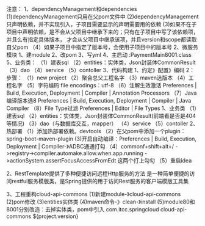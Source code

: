 注意：
1、dependencyManagement和dependencies
(1)dependencyManagement只用在父pom文件中
(2)dependencyManagement只声明依赖，并不实现引入，子项目需要显示的声明需要用的依赖
(3)如果不在子项目中声明依赖，是不会从父项目中继承下来的；只有在子项目中写了该依赖项，并且么有指定具体版本，
才会从父项目中继承该项，并且version和scope都读取自父pom
（4）如果子项目中指定了版本号，会使用子项目中的版本号
2、微服务模块
    1、建module
    2、改pom
    3、写yml
    4、主启动 :PaymentMain8001.class
    5、业务类：
        （1）建表sql
        （2）entities：实体类，Json封装体CommonResult
        （3）dao
        （4）service
        （5）contoller
3、代码构建
    1、约定》配置》编码
    2：步骤：
        （1）new project
        （2）聚合总父工程名字
        （3）maven选版本
        （4）工程名字
        （5）字符编码 file encodings：utf-8
        （6）注解生效激活  Preferences | Build, Execution, Deployment | Compiler | Annotation Processors
        （7）Java编译版本选8 Preferences | Build, Execution, Deployment | Compiler | Java Compiler
        （8）File Type过滤 Preferences | Editor | File Types
1、业务类
（1）建表sql
（2）entities：实体类，Json封装体CommonResult(前端看是否是404等情况)
（3）dao（与数据库交互，mapper）
（4）service
（5）contoller
2、热部署
（1）添加热部署依赖。devtools
（2）在父pom中添加一个plugin：spring-boot-maven-plugin
(3)开启自动编译：Preferences | Build, Execution, Deployment | Compiler-》ADBC通通打勾
（4）commonf+shift+alt+/ ->registry->compiler.automake.allow.when.app.running
->actionSystem.assertFocusAccessFromEdt
这两个打上勾勾
（5）重启idea

2、RestTemplate提供了多种便捷访问远程Http服务的方法
是一种简单便捷的访问restful服务模版类，是Spring提供的用于访问Rest服务的客户端模版工具集

3、工程重构cloud-api-commons
(1)新建module-》cloud-api-commons
(2)pom修改
(3)entities实体类
(4)maven命令-》clean-》install
(5)module80和8001分别改造：去掉实体类，pom中引入
        <dependency><!--引入自己定义的api通用包，可以使用Payment支付Entity-->
        <groupId>com.itcc.springcloud</groupId>
        <artifactId>cloud-api-commons</artifactId>
        <version>${project.version}</version>
        </dependency>


















